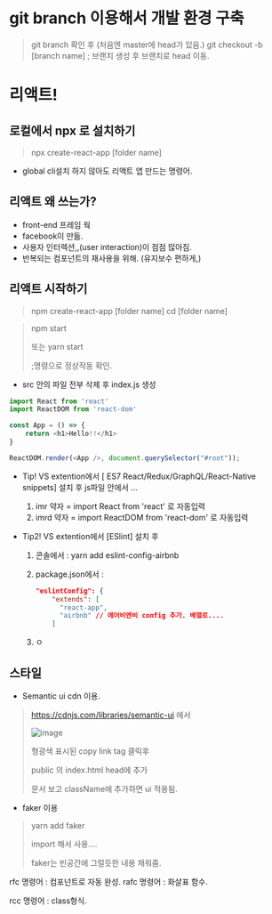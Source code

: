 # git branch 이용해서 개발 환경 구축
> git branch 확인 후 (처음엔 master에 head가 있음.)
> git checkout -b [branch name] ; 브랜치 생성 후 브랜치로 head 이동.



# 리액트!
## 로컬에서 npx 로 설치하기
> npx create-react-app [folder name]
* global cli설치 하지 않아도 리액트 앱 만드는 명령어.



## 리액트 왜 쓰는가?
* front-end 프레임 웍
* facebook이 만듦.
* 사용자 인터렉션,,(user interaction)이 점점 많아짐.
* 반복되는 컴포넌트의 재사용을 위해. (유지보수 편하게,)




## 리액트 시작하기
> npm create-react-app [folder name]
> cd [folder name]



> npm start
>
> 또는 yarn start 
>
> ;명령으로 정상작동 확인.



* src 안의 파일 전부 삭제 후 index.js 생성

```js
import React from 'react'
import ReactDOM from 'react-dom'

const App = () => {
    return <h1>Hello!!</h1>
}

ReactDOM.render(<App />, document.querySelector("#root"));
```

* Tip!
  VS extention에서  [ ES7 React/Redux/GraphQL/React-Native snippets] 설치 후
  js파일 안에서 ...

  1. imr 약자 = import React from 'react' 로 자동입력
  2. imrd 약자 = import ReactDOM from 'react-dom' 로 자동입력

* Tip2!
  VS extention에서 [ESlint] 설치 후

  1. 콘솔에서 : yarn add eslint-config-airbnb

  2. package.json에서 : 

     ```json
     "eslintConfig": {
         "extends": [
           "react-app",
           "airbnb" // 에어비앤비 config 추가. 배열로....
         ]
     ```

  3. ㅇ



## 스타일

* Semantic ui cdn 이용.

>  https://cdnjs.com/libraries/semantic-ui 에서
>
> ![image](https://user-images.githubusercontent.com/21153016/67646668-956c4700-f972-11e9-9036-e36ef5a77a5e.png)
>
> 형광색 표시된 copy link tag 클릭후 
>
> public 의 index.html head에 추가
>
> [semantic ui doc]: https://semantic-ui.com/
>
> 문서 보고 className에 추가하면 ui 적용됨.



* faker 이용

> yarn add faker
>
> import 해서 사용....
>
> faker는 빈공간에 그럴듯한 내용 채워줌.
>
> 



rfc 명령어 : 컴포넌트로 자동 완성.
rafc 명령어 : 화살표 함수.

rcc 명령어 : class형식.



